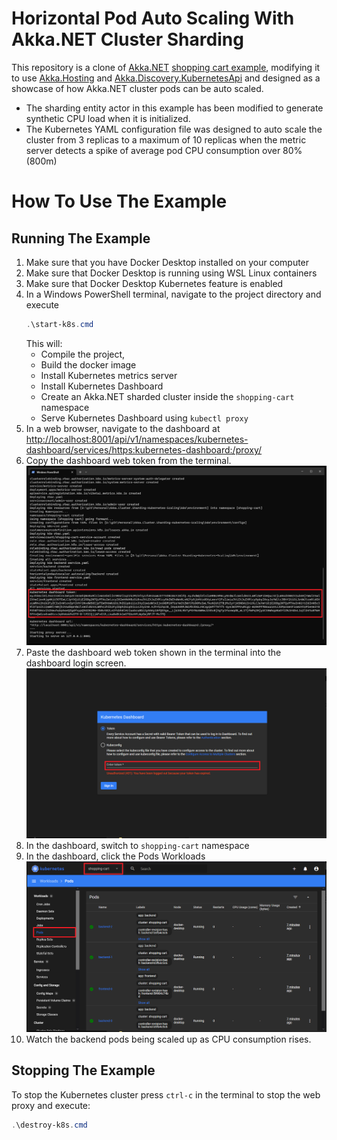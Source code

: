 # Horizontal Pod Auto Scaling With Akka.NET Cluster Sharding

This repository is a clone of [Akka.NET](https://github.com/akkadotnet/akka.net) [shopping cart example](https://github.com/akkadotnet/akka.net/tree/dev/src/examples/Cluster/ClusterSharding/ShoppingCart), modifying it to use [Akka.Hosting](https://github.com/akkadotnet/Akka.Hosting/) and [Akka.Discovery.KubernetesApi](https://github.com/akkadotnet/Akka.Management/tree/dev/src/discovery/kubernetes/Akka.Discovery.KubernetesApi) and designed as a showcase of how Akka.NET cluster pods can be auto scaled.

- The sharding entity actor in this example has been modified to generate synthetic CPU load when it is initialized.
- The Kubernetes YAML configuration file was designed to auto scale the cluster from 3 replicas to a maximum of 10 replicas when the metric server detects a spike of average pod CPU consumption over 80% (800m)

# How To Use The Example

## Running The Example

1. Make sure that you have Docker Desktop installed on your computer
2. Make sure that Docker Desktop is running using WSL Linux containers
3. Make sure that Docker Desktop Kubernetes feature is enabled
4. In a Windows PowerShell terminal, navigate to the project directory and execute
   ```powershell
   .\start-k8s.cmd
   ```
   This will: 
   - Compile the project, 
   - Build the docker image
   - Install Kubernetes metrics server
   - Install Kubernetes Dashboard
   - Create an Akka.NET sharded cluster inside the `shopping-cart` namespace
   - Serve Kubernetes Dashboard using `kubectl proxy`
5. In a web browser, navigate to the dashboard at [http://localhost:8001/api/v1/namespaces/kubernetes-dashboard/services/https:kubernetes-dashboard:/proxy/](http://localhost:8001/api/v1/namespaces/kubernetes-dashboard/services/https:kubernetes-dashboard:/proxy/)
6. Copy the dashboard web token from the terminal.
   ![Web token in terminal](./docs/images/Terminal.png)
7. Paste the dashboard web token shown in the terminal into the dashboard login screen.
   ![Dashboard login screen](./docs/images/LoginScreen.png)
8. In the dashboard, switch to `shopping-cart` namespace
9. In the dashboard, click the Pods Workloads
   ![Kubernetes dashboard](./docs/images/Dashboard.png)
10. Watch the backend pods being scaled up as CPU consumption rises.

## Stopping The Example

To stop the Kubernetes cluster press `ctrl-c` in the terminal to stop the web proxy and execute:
   ```powershell
   .\destroy-k8s.cmd
   ```
